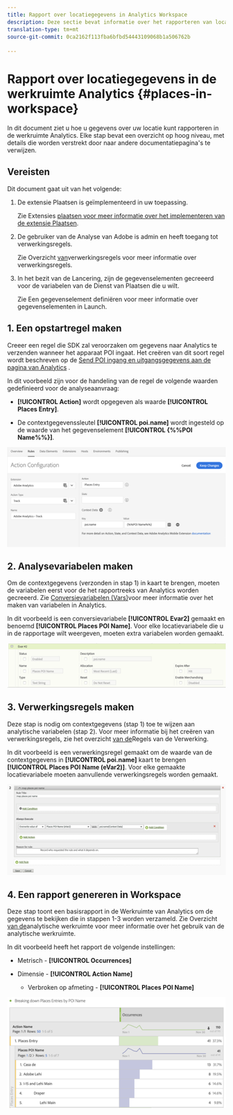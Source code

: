 ```yaml
---
title: Rapport over locatiegegevens in Analytics Workspace
description: Deze sectie bevat informatie over het rapporteren van locatiegegevens in de Analytics Workspace.
translation-type: tm+mt
source-git-commit: 0ca2162f113fba6bfbd54443109068b1a506762b

---
```



# Rapport over locatiegegevens in de werkruimte Analytics {#places-in-workspace}

In dit document ziet u hoe u gegevens over uw locatie kunt rapporteren in de werkruimte Analytics. Elke stap bevat een overzicht op hoog niveau, met details die worden verstrekt door naar andere documentatiepagina&#39;s te verwijzen.

## Vereisten

Dit document gaat uit van het volgende:

1. De extensie Plaatsen is geïmplementeerd in uw toepassing.

   Zie Extensies [plaatsen voor meer informatie over het implementeren van de extensie Plaatsen](/help/places-ext-aep-sdks/places-extension/places-extension.md).

1. De gebruiker van de Analyse van Adobe is admin en heeft toegang tot verwerkingsregels.

   Zie Overzicht [van](https://docs.adobe.com/content/help/en/analytics/admin/admin-tools/processing-rules/processing-rules.html)verwerkingsregels voor meer informatie over verwerkingsregels.

1. In het bezit van de Lancering, zijn de gegevenselementen gecreeerd voor de variabelen van de Dienst van Plaatsen die u wilt.

   Zie Een gegevenselement [](/help/use-places-launch-workflow/define-data-elements.md)definiëren voor meer informatie over gegevenselementen in Launch.


## 1. Een opstartregel maken

Creeer een regel die SDK zal veroorzaken om gegevens naar Analytics te verzenden wanneer het apparaat POI ingaat. Het creëren van dit soort regel wordt beschreven op de [Send POI ingang en uitgangsgegevens aan de pagina van Analytics](/help/use-places-with-other-solutions/places-adobe-analytics/use-places-adobe-analytics.md) .

In dit voorbeeld zijn voor de handeling van de regel de volgende waarden gedefinieerd voor de analyseaanvraag:

* **[!UICONTROL Action]** wordt opgegeven als waarde **[!UICONTROL Places Entry]**.

* De contextgegevenssleutel **[!UICONTROL poi.name]** wordt ingesteld op de waarde van het gegevenselement **[!UICONTROL {%%POI Name%%}]**.

![&quot;Een handeling instellen&quot;](/help/assets/pt-setAction.png)

## 2. Analysevariabelen maken

Om de contextgegevens (verzonden in stap 1) in kaart te brengen, moeten de variabelen eerst voor de het rapportreeks van Analytics worden gecreeerd. Zie [Conversievariabelen (Vars)](https://docs.adobe.com/content/help/en/analytics/implementation/analytics-basics/ref-conversion-variables-evar.html)voor meer informatie over het maken van variabelen in Analytics.

In dit voorbeeld is een conversievariabele **[!UICONTROL Evar2]** gemaakt en benoemd **[!UICONTROL Places POI Name]**. Voor elke locatievariabele die u in de rapportage wilt weergeven, moeten extra variabelen worden gemaakt.

![&quot;Een analytische variabele maken&quot;](/help/assets/aa-evar.png)

## 3. Verwerkingsregels maken

Deze stap is nodig om contextgegevens (stap 1) toe te wijzen aan analytische variabelen (stap 2). Voor meer informatie bij het creëren van verwerkingsregels, zie het overzicht [van de](https://docs.adobe.com/content/help/en/analytics/admin/admin-tools/processing-rules/processing-rules.html)Regels van de Verwerking.

In dit voorbeeld is een verwerkingsregel gemaakt om de waarde van de contextgegevens in **[!UICONTROL poi.name]** kaart te brengen **[!UICONTROL Places POI Name (eVar2)]**. Voor elke gemaakte locatievariabele moeten aanvullende verwerkingsregels worden gemaakt.

![&quot;Een verwerkingsregel maken&quot;](/help/assets/aa-processing-rule.png)

## 4. Een rapport genereren in Workspace

Deze stap toont een basisrapport in de Werkruimte van Analytics om de gegevens te bekijken die in stappen 1-3 worden verzameld. Zie Overzicht [van de](https://docs.adobe.com/content/help/en/analytics/analyze/analysis-workspace/analysis-workspace-features.html)analytische werkruimte voor meer informatie over het gebruik van de analytische werkruimte.

In dit voorbeeld heeft het rapport de volgende instellingen:

* Metrisch - **[!UICONTROL Occurrences]**

* Dimensie - **[!UICONTROL Action Name]**

   * Verbroken op afmeting - **[!UICONTROL Places POI Name]**

![&quot;Een rapport maken in de werkruimte&quot;](/help/assets/aa-workspace.png)
